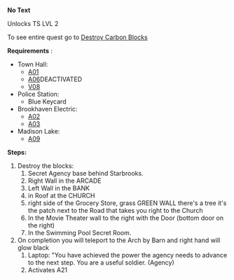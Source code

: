**No Text**

Unlocks TS LVL 2

To see entire quest go to [Destroy Carbon Blocks](#_mxctfq9xkc6e)

**Requirements** :

- Town Hall:
  - [A01](#_k862pyeltu85)
  - [A06](#_lpvzn1uubypb)DEACTIVATED
  - [V08](#_89s29feevfxw)
- Police Station:
  - Blue Keycard
- Brookhaven Electric:
  - [A02](#_vblndiv11dkj)
  - [A03](#_5tgexk4m9coj)
- Madison Lake:
  - [A09](#_6clwxix2iugu)

**Steps:**

1. Destroy the blocks:
	1. Secret Agency base behind Starbrooks.
	2. Right Wall in the ARCADE
	3. Left Wall in the BANK
	4. in Roof at the CHURCH
	5. right side of the Grocery Store, grass GREEN WALL there's a tree it's the patch next to the Road that takes you right to the Church
	6. In the Movie Theater wall to the right with the Door (bottom door on the right)
	7. In the Swimming Pool Secret Room.
2. On completion you will teleport to the Arch by Barn and right hand will glow black
	1. Laptop:
	"You have achieved the power the agency needs to advance to the next step. You are a useful soldier. (Agency)
	2. Activates A21
